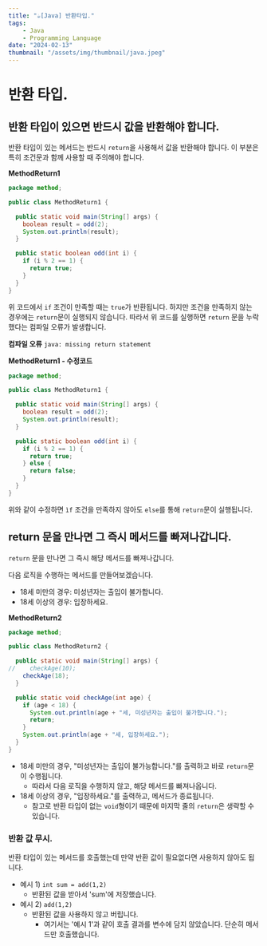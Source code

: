 ```yaml
---
title: "☕️[Java] 반환타입."
tags:
    - Java
    - Programming Language
date: "2024-02-13"
thumbnail: "/assets/img/thumbnail/java.jpeg"
---
```


# 반환 타입.

## 반환 타입이 있으면 반드시 값을 반환해야 합니다.
반환 타입이 있는 메서드는 반드시 `return`을 사용해서 값을 반환해야 합니다.
이 부분은 특히 조건문과 함께 사용할 때 주의해야 합니다.

**MethodReturn1**
```java
package method;

public class MethodReturn1 {

  public static void main(String[] args) {
    boolean result = odd(2);
    System.out.println(result);
  }

  public static boolean odd(int i) {
    if (i % 2 == 1) {
      return true;
    }
  }
}
```

위 코드에서 `if` 조건이 만족할 때는 `true`가 반환됩니다.
하지만 조건을 만족하지 않는 경우에는 `return`문이 실행되지 않습니다.
따라서 위 코드를 실행하면 `return` 문을 누락했다는 컴파일 오류가 발생합니다.

**컴파일 오류**
`java: missing return statement`

**MethodReturn1 - 수정코드**
```java
package method;

public class MethodReturn1 {

  public static void main(String[] args) {
    boolean result = odd(2);
    System.out.println(result);
  }

  public static boolean odd(int i) {
    if (i % 2 == 1) {
      return true;
    } else {
      return false;
    }
  }
}
```

위와 같이 수정하면 `ìf` 조건을 만족하지 않아도 `else`를 통해 `return`문이 실행됩니다.

## return 문을 만나면 그 즉시 메서드를 빠져나갑니다.
`return` 문을 만나면 그 즉시 해당 메서드를 빠져나갑니다.

다음 로직을 수행하는 메서드를 만들어보겠습니다.
* 18세 미만의 경우: 미성년자는 출입이 불가합니다.
* 18세 이상의 경우: 입장하세요.

**MethodReturn2**
```java
package method;

public class MethodReturn2 {

  public static void main(String[] args) {
//    checkAge(10);
    checkAge(18);
  }

  public static void checkAge(int age) {
    if (age < 18) {
      System.out.println(age + "세, 미성년자는 출입이 불가합니다.");
      return;
    }
    System.out.println(age + "세, 입장하세요.");
  }
}
```
* 18세 미만의 경우, "미성년자는 출입이 불가능합니다."를 출력하고 바로 `return`문이 수행됩니다.
    * 따라서 다음 로직을 수행하지 않고, 해당 메서드를 빠져나옵니다.
* 18세 이상의 경우, "입장하세요."를 출력하고, 메서드가 종료됩니다.
    * 참고로 반환 타입이 없는 `void`형이기 때문에 마지막 줄의 `return`은 생략할 수 있습니다.

### 반환 값 무시.
반환 타입이 있는 메서드를 호출했는데 만약 반환 값이 필요없다면 사용하지 않아도 됩니다.

* 예시 1) `int sum = add(1,2)`
    * 반환된 값을 받아서 'sum'에 저장했습니다.
* 예시 2) `add(1,2)`
    * 반환된 값을 사용하지 않고 버립니다.
        * 여기서는 '예시 1'과 같이 호출 결과를 변수에 담지 않았습니다. 단순히 메서드만 호출했습니다.
